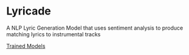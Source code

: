 # Lyricade
A NLP Lyric Generation Model that uses sentiment analysis to produce matching lyrics to instrumental tracks

[Trained Models](https://drive.google.com/drive/folders/1P3bHi4UZhtnKpEQga52k60-hFAEXBqrJ?usp=sharing "Download Here")


